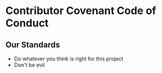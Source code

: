 # Contributor Covenant Code of Conduct


## Our Standards

* Do whatever you think is right for this project
* Don't be evil


